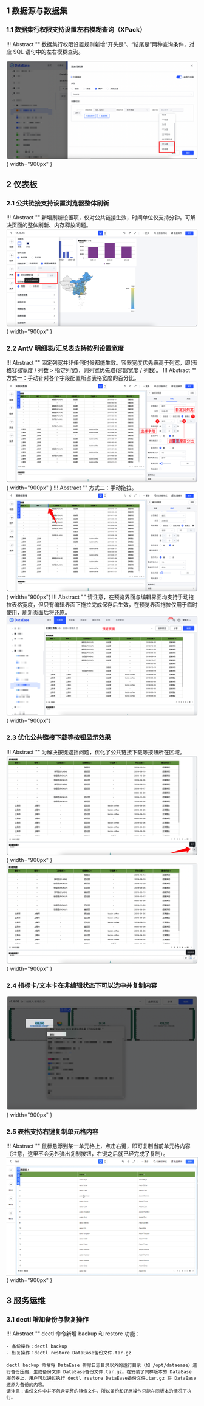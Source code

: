 ## 1 数据源与数据集
### 1.1 数据集行权限支持设置左右模糊查询（XPack）
!!! Abstract ""
    数据集行权限设置规则新增“开头是”、“结尾是”两种查询条件，对应 SQL 语句中的左右模糊查询。

![name](../img/release_notes/v1-18-16-1.PNG){ width="900px" }

## 2 仪表板
### 2.1 公共链接支持设置浏览器整体刷新
!!! Abstract ""
    新增刷新设置项，仅对公共链接生效，时间单位仅支持分钟。可解决页面的整体刷新、内存释放问题。
![name](../img/release_notes/v1-18-16-2.PNG){ width="900px" }

### 2.2 AntV 明细表/汇总表支持按列设置宽度
!!! Abstract ""
    固定列宽并非任何时候都能生效。容器宽度优先级高于列宽，即(表格容器宽度 / 列数 > 指定列宽)，则列宽优先取(容器宽度 / 列数)。
!!! Abstract ""
    方式一：手动针对各个字段配置所占表格宽度的百分比。
![name](../img/release_notes/v1-18-16-3.PNG){ width="900px" }
!!! Abstract ""
    方式二：手动拖拉。
![name](../img/release_notes/v1-18-16-4.PNG){ width="900px"}
!!! Abstract ""
    请注意，在预览界面与编辑界面均支持手动拖拉表格宽度，但只有编辑界面下拖拉完成保存后生效，在预览界面拖拉仅用于临时使用，刷新页面后将还原。
![name](../img/release_notes/v1-18-16-5.PNG){ width="900px"}
### 2.3 优化公共链接下载等按钮显示效果
!!! Abstract ""
    为解决按键遮挡问题，优化了公共链接下载等按钮所在区域。
![name](../img/release_notes/v1-18-16-6.png){ width="900px" } 
![name](../img/release_notes/v1-18-16-7.png){ width="900px" }

### 2.4 指标卡/文本卡在非编辑状态下可以选中并复制内容
![name](../img/release_notes/v1-18-16-8.png){ width="900px" }


### 2.5 表格支持右键复制单元格内容
!!! Abstract ""
    鼠标悬浮到某一单元格上，点击右键，即可复制当前单元格内容（注意，这里不会另外弹出复制按钮，右键之后就已经完成了复制）。
![name](../img/release_notes/复制表格粘贴.gif){ width="900px" }

## 3 服务运维
### 3.1 dectl 增加备份与恢复操作
!!! Abstract ""
    dectl 命令新增 backup 和 restore 功能：

    - 备份操作：dectl backup
    - 恢复操作：dectl restore DataEase备份文件.tar.gz

    dectl backup 命令将 DataEase 排除日志目录以外的运行目录（如 /opt/dataease）进行备份压缩，生成备份文件 DataEase备份文件.tar.gz。在安装了同样版本的 DataEase 服务器上，用户可以通过执行 dectl restore DataEase备份文件.tar.gz 将 DataEase 还原为备份的内容。  
    请注意：备份文件中并不包含完整的镜像文件，所以备份和还原操作只能在同版本的情况下执行。